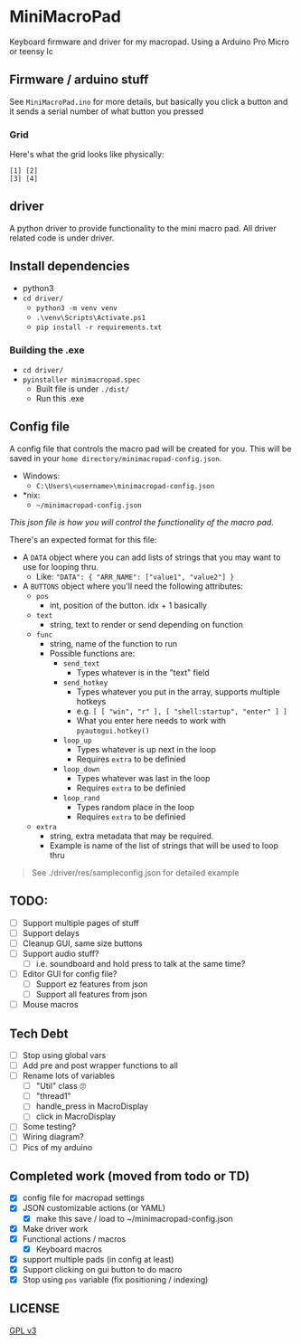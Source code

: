 # MiniMacroPad

Keyboard firmware and driver for my macropad. Using a Arduino Pro Micro or teensy lc

## Firmware / arduino stuff
See `MiniMacroPad.ino` for more details, but basically you click a button and it sends a serial number of what button you pressed

### Grid
Here's what the grid looks like physically:
```
[1] [2]
[3] [4]
```

## driver
A python driver to provide functionality to the mini macro pad. All driver related code is under driver.

## Install dependencies
- python3
- `cd driver/`
    - `python3 -m venv venv`
    - `.\venv\Scripts\Activate.ps1`
    - `pip install -r requirements.txt`

### Building the .exe
- `cd driver/`
- `pyinstaller minimacropad.spec`
    - Built file is under `./dist/`
    - Run this .exe

## Config file
A config file that controls the macro pad will be created for you. This will be saved in your `home directory/minimacropad-config.json`.

- Windows:
  - `C:\Users\<username>\minimacropad-config.json`
- *nix:
  - `~/minimacropad-config.json`

*This json file is how you will control the functionality of the macro pad.*

There's an expected format for this file:
- A `DATA` object where you can add lists of strings that you may want to use for looping thru.
  - Like: `"DATA": { "ARR_NAME": ["value1", "value2"] }`
- A `BUTTONS` object where you'll need the following attributes:
  - `pos`
    - int, position of the button. idx + 1 basically
  - `text`
    - string, text to render or send depending on function
  - `func`
    - string, name of the function to run
    - Possible functions are:
      - `send_text`
        - Types whatever is in the "text" field
      - `send_hotkey`
        - Types whatever you put in the array, supports multiple hotkeys
        - e.g.  `[ [ "win", "r" ], [ "shell:startup", "enter" ] ]`
        - What you enter here needs to work with `pyautogui.hotkey()`
      - `loop_up`
        - Types whatever is up next in the loop
        - Requires `extra` to be definied 
      - `loop_down`
        - Types whatever was last in the loop
        - Requires `extra` to be definied 
      - `loop_rand`
        - Types random place in the loop
        - Requires `extra` to be definied 
  - `extra`
    - string, extra metadata that may be required.
    - Example is name of the list of strings that will be used to loop thru

> See ./driver/res/sampleconfig.json for detailed example

## TODO:
- [ ] Support multiple pages of stuff
- [ ] Support delays
- [ ] Cleanup GUI, same size buttons
- [ ] Support audio stuff?
  - [ ] i.e. soundboard and hold press to talk at the same time?
- [ ] Editor GUI for config file?
  - [ ] Support ez features from json
  - [ ] Support all features from json
- [ ] Mouse macros

## Tech Debt
- [ ] Stop using global vars
- [ ] Add pre and post wrapper functions to all
- [ ] Rename lots of variables
  - [ ] "Util" class 🙄
  - [ ] "thread1"
  - [ ] handle_press in MacroDisplay
  - [ ] click in MacroDisplay
- [ ] Some testing?
- [ ] Wiring diagram?
- [ ] Pics of my arduino

## Completed work (moved from todo or TD)
- [x] config file for macropad settings
- [x] JSON customizable actions (or YAML)
  - [x] make this save / load to ~/minimacropad-config.json
- [x] Make driver work
- [x] Functional actions / macros
  - [x] Keyboard macros
- [x] support multiple pads (in config at least)
- [x] Support clicking on gui button to do macro
- [x] Stop using `pos` variable (fix positioning / indexing)

## LICENSE
[GPL v3](./LICENSE)
